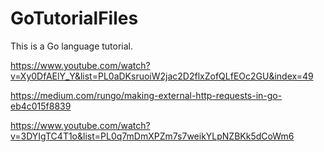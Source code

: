 # GoTutorialFiles
This is a Go language tutorial.

https://www.youtube.com/watch?v=Xy0DfAElY_Y&list=PL0aDKsruoiW2jac2D2flxZofQLfEOc2GU&index=49

https://medium.com/rungo/making-external-http-requests-in-go-eb4c015f8839

https://www.youtube.com/watch?v=3DYIgTC4T1o&list=PL0q7mDmXPZm7s7weikYLpNZBKk5dCoWm6

